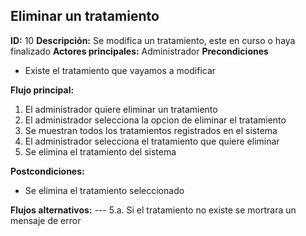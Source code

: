 ## Eliminar un tratamiento
**ID:** 10 **Descripción:** Se modifica un tratamiento, este en curso o haya finalizado
**Actores principales:** Administrador
**Precondiciones**
  * Existe el tratamiento que vayamos a modificar

**Flujo principal:**
  1. El administrador quiere eliminar un tratamiento
  2. El administrador selecciona la opcion de eliminar el tratamiento
  3. Se muestran todos los tratamientos registrados en el sistema
  4. El administrador selecciona el tratamiento que quiere eliminar
  5. Se elimina el tratamiento del sistema

**Postcondiciones:**
  * Se elimina el tratamiento seleccionado

**Flujos alternativos:** ---
5.a. Si el tratamiento no existe se mortrara un mensaje de error
